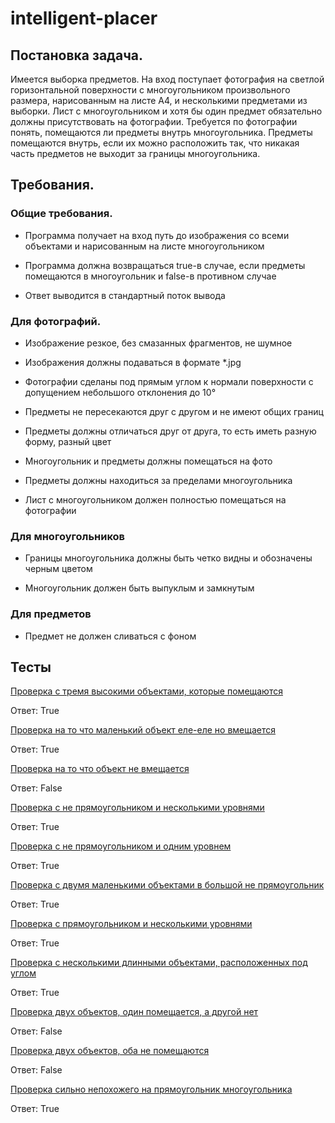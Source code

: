 # intelligent-placer

## Постановка задача.
Имеется выборка предметов. На вход поступает фотография на светлой горизонтальной поверхности с многоугольником произвольного размера, нарисованным на листе А4, и несколькими предметами из выборки. Лист с многоугольником и хотя бы один предмет обязательно должны присутствовать на фотографии. Требуется по фотографии понять, помещаются ли предметы внутрь многоугольника. Предметы помещаются внутрь, если их можно расположить так, что никакая часть предметов не выходит за границы многоугольника.

## Требования.
### Общие требования.

* Программа получает на вход путь до изображения со всеми объектами и нарисованным на листе многоугольником

* Программа должна возвращаться true-в случае, если предметы помещаются в многоугольник и false-в противном случае

* Ответ выводится в стандартный поток вывода

### Для фотографий.

* Изображение резкое, без смазанных фрагментов, не шумное

* Изображения должны подаваться в формате *.jpg

* Фотографии сделаны под прямым углом к нормали поверхности с допущением небольшого отклонения до 10°

* Предметы не пересекаются друг с другом и не имеют общих границ

* Предметы должны отличаться друг от друга, то есть иметь разную форму, разный цвет

* Многоугольник и предметы должны помещаться на фото

* Предметы должны находиться за пределами многоугольника

* Лист с многоугольником должен полностью помещаться на фотографии

### Для многоугольников

* Границы многоугольника должны быть четко видны и обозначены черным цветом

* Многоугольник должен быть выпуклым и замкнутым

### Для предметов

* Предмет не должен сливаться с фоном


## Тесты

[Проверка с тремя высокими объектами, которые помещаются](https://github.com/semen200251/intelligent-placer/blob/develop/tests/test1.jpg)

Ответ: True


[Проверка на то что маленький объект еле-еле но вмещается](https://github.com/semen200251/intelligent-placer/blob/develop/tests/test2.jpg)

Ответ: True

[Проверка на то что объект не вмещается](https://github.com/semen200251/intelligent-placer/blob/develop/tests/test3.jpg)

Ответ: False

[Проверка с не прямоугольником и несколькими уровнями](https://github.com/semen200251/intelligent-placer/blob/develop/tests/test4.jpg)

Ответ: True

[Проверка с не прямоугольником и одним уровнем](https://github.com/semen200251/intelligent-placer/blob/develop/tests/test5.jpg)

Ответ: True

[Проверка с двумя маленькими объектами в большой не прямоугольник](https://github.com/semen200251/intelligent-placer/blob/develop/tests/test6.jpg)

Ответ: True

[Проверка с прямоугольником и несколькими уровнями](https://github.com/semen200251/intelligent-placer/blob/develop/tests/test7.jpg)

Ответ: True

[Проверка с несколькими длинными объектами, расположенных под углом](https://github.com/semen200251/intelligent-placer/blob/develop/tests/test8.jpg)

Ответ: True

[Проверка двух объектов, один помещается, а другой нет](https://github.com/semen200251/intelligent-placer/blob/develop/tests/test9.jpg)

Ответ: False

[Проверка двух объектов, оба не помещаются](https://github.com/semen200251/intelligent-placer/blob/develop/tests/test10.jpg)

Ответ: False

[Проверка сильно непохожего на прямоугольник многоугольника](https://github.com/semen200251/intelligent-placer/blob/develop/tests/test11.jpg)

Ответ: True
